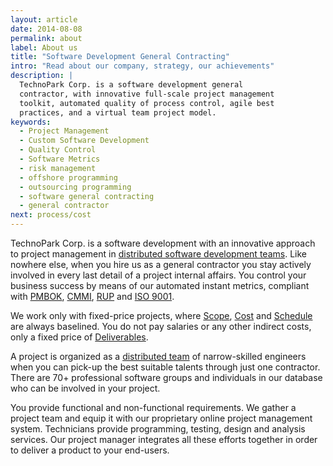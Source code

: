 ```yaml
---
layout: article
date: 2014-08-08
permalink: about
label: About us
title: "Software Development General Contracting"
intro: "Read about our company, strategy, our achievements"
description: |
  TechnoPark Corp. is a software development general
  contractor, with innovative full-scale project management
  toolkit, automated quality of process control, agile best
  practices, and a virtual team project model.
keywords:
  - Project Management
  - Custom Software Development
  - Quality Control
  - Software Metrics
  - risk management
  - offshore programming
  - outsourcing programming
  - software general contracting
  - general contractor
next: process/cost
---
```


TechnoPark Corp. is a software development with an innovative approach to project management in
[distributed software development teams](/about/teams). Like nowhere else, when you hire us as a
general contractor you stay actively involved in every last detail of a project internal affairs.
You control your business success by means of our automated instant metrics, compliant with
[PMBOK](http://en.wikipedia.org/wiki/Project\_Management\_Body\_of\_Knowledge),
[CMMI](http://www.sei.cmu.edu/cmmi/general/),
[RUP](http://en.wikipedia.org/wiki/IBM\_Rational\_Unified\_Process) and [ISO 9001](http://en.wikipedia.org/wiki/ISO\_9001).

We work only with fixed-price projects, where [Scope](/process/scope), [Cost](/process/cost) and
[Schedule](/process/time) are always baselined. You do not pay salaries or any other indirect costs,
only a fixed price of [Deliverables](/process/warranty/deliverables).

A project is organized as a [distributed team](/about/teams) of narrow-skilled engineers when you
can pick-up the best suitable talents through just one contractor. There are 70+ professional
software groups and individuals in our database who can be involved in your project.

You provide functional and non-functional requirements. We gather a project team and equip it with
our proprietary online project management system. Technicians provide programming, testing, design
and analysis services. Our project manager integrates all these efforts together in order to deliver
a product to your end-users.
